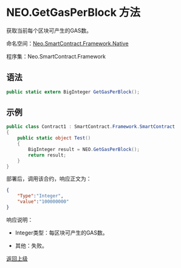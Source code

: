 # NEO.GetGasPerBlock 方法

获取当前每个区块可产生的GAS数。

命名空间：[Neo.SmartContract.Framework.Native](../../native/index.md)

程序集：Neo.SmartContract.Framework

## 语法

```cs
public static extern BigInteger GetGasPerBlock();
```

## 示例

```cs
public class Contract1 : SmartContract.Framework.SmartContract
{
    public static object Test()
    {
        BigInteger result = NEO.GetGasPerBlock();
        return result;
    }
}
```

部署后，调用该合约，响应正文为：

```json
{
	"Type":"Integer",
	"value":"100000000"
}
```

响应说明：

- Integer类型：每区块可产生的GAS数。

- 其他：失败。

[返回上级](index.md)